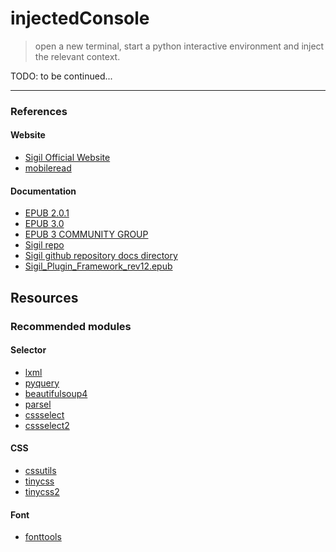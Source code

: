 # injectedConsole

> open a new terminal, start a python interactive environment and inject the relevant context.

TODO: to be continued...

---

### References

#### Website
- [Sigil Official Website](https://sigil-ebook.com/)
- [mobileread](https://www.mobileread.com/)

#### Documentation
- [EPUB 2.0.1](http://idpf.org/epub/201)
- [EPUB 3.0](http://idpf.org/epub/30/)
- [EPUB 3 COMMUNITY GROUP](https://www.w3.org/community/epub3/)
- [Sigil repo](https://fossies.org/linux/Sigil/)
- [Sigil github repository docs directory](https://github.com/Sigil-Ebook/Sigil/tree/master/docs)
- [Sigil_Plugin_Framework_rev12.epub](https://fossies.org/linux/Sigil/docs/Sigil_Plugin_Framework_rev12.epub)

## Resources

### Recommended modules

#### Selector
- [lxml](https://pypi.org/project/lxml/)
- [pyquery](https://pypi.org/project/pyquery/)
- [beautifulsoup4](https://pypi.org/project/beautifulsoup4/)
- [parsel](https://pypi.org/project/parsel/)
- [cssselect](https://pypi.org/project/cssselect/)
- [cssselect2](https://pypi.org/project/cssselect2/)

#### CSS
- [cssutils](https://pypi.org/project/cssutils/)
- [tinycss](https://pypi.org/project/tinycss/)
- [tinycss2](https://pypi.org/project/tinycss2/)

#### Font
- [fonttools](https://pypi.org/project/fonttools/)

